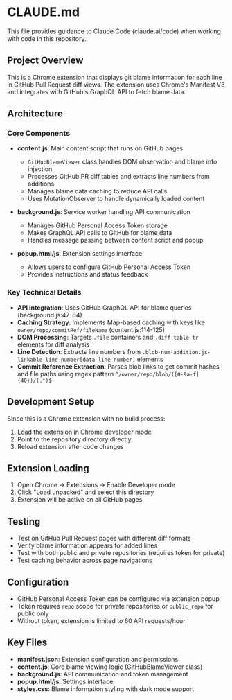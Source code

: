 # CLAUDE.md

This file provides guidance to Claude Code (claude.ai/code) when working with code in this repository.

## Project Overview

This is a Chrome extension that displays git blame information for each line in GitHub Pull Request diff views. The extension uses Chrome's Manifest V3 and integrates with GitHub's GraphQL API to fetch blame data.

## Architecture

### Core Components

- **content.js**: Main content script that runs on GitHub pages
  - `GitHubBlameViewer` class handles DOM observation and blame info injection
  - Processes GitHub PR diff tables and extracts line numbers from additions
  - Manages blame data caching to reduce API calls
  - Uses MutationObserver to handle dynamically loaded content

- **background.js**: Service worker handling API communication
  - Manages GitHub Personal Access Token storage
  - Makes GraphQL API calls to GitHub for blame data
  - Handles message passing between content script and popup

- **popup.html/js**: Extension settings interface
  - Allows users to configure GitHub Personal Access Token
  - Provides instructions and status feedback

### Key Technical Details

- **API Integration**: Uses GitHub GraphQL API for blame queries (background.js:47-84)
- **Caching Strategy**: Implements Map-based caching with keys like `owner/repo/commitRef/fileName` (content.js:114-125)
- **DOM Processing**: Targets `.file` containers and `.diff-table tr` elements for diff analysis
- **Line Detection**: Extracts line numbers from `.blob-num-addition.js-linkable-line-number[data-line-number]` elements
- **Commit Reference Extraction**: Parses blob links to get commit hashes and file paths using regex pattern `^/owner/repo/blob/([0-9a-f]{40})/(.*)$`

## Development Setup

Since this is a Chrome extension with no build process:

1. Load the extension in Chrome developer mode
2. Point to the repository directory directly
3. Reload extension after code changes

## Extension Loading

1. Open Chrome → Extensions → Enable Developer mode
2. Click "Load unpacked" and select this directory
3. Extension will be active on all GitHub pages

## Testing

- Test on GitHub Pull Request pages with different diff formats
- Verify blame information appears for added lines
- Test with both public and private repositories (requires token for private)
- Test caching behavior across page navigations

## Configuration

- GitHub Personal Access Token can be configured via extension popup
- Token requires `repo` scope for private repositories or `public_repo` for public only
- Without token, extension is limited to 60 API requests/hour

## Key Files

- **manifest.json**: Extension configuration and permissions
- **content.js**: Core blame viewing logic (GitHubBlameViewer class)
- **background.js**: API communication and token management
- **popup.html/js**: Settings interface
- **styles.css**: Blame information styling with dark mode support